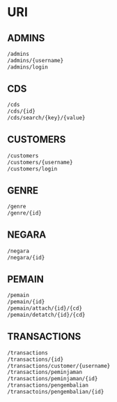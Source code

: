 # URI

## ADMINS
```txt
/admins
/admins/{username}
/admins/login
```

## CDS
```txt
/cds
/cds/{id}
/cds/search/{key}/{value}
```

## CUSTOMERS
```txt
/customers
/customers/{username}
/customers/login
```

## GENRE
```txt
/genre
/genre/{id}
```

## NEGARA
```txt
/negara
/negara/{id}
```

## PEMAIN
```txt
/pemain
/pemain/{id}
/pemain/attach/{id}/{cd}
/pemain/detatch/{id}/{cd}
```

## TRANSACTIONS
```txt
/transactions
/transactions/{id}
/transactions/customer/{username}
/transactions/peminjaman
/transactions/peminjaman/{id}
/transactions/pengembalian
/transactoins/pengembalian/{id}
```